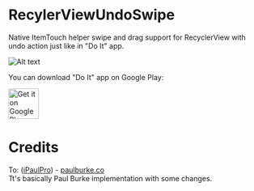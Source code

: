 # RecylerViewUndoSwipe
Native ItemTouch helper swipe and drag support for RecyclerView with undo action just like in "Do It" app.

![Alt text](http://imgur.com/R91UJql.gif "Optional title")

You can download "Do It" app on Google Play:

<a href="https://play.google.com/store/apps/details?id=com.honeyneutrons.doit" target="_blank">
  <img alt="Get it on Google Play"
       src="https://play.google.com/intl/en_us/badges/images/generic/en-play-badge.png" height="60"/>
</a>

# Credits
To: ([iPaulPro](https://github.com/iPaulPro)) - [paulburke.co](http://paulburke.co/)<br />
Tt's basically Paul Burke implementation with some changes.

